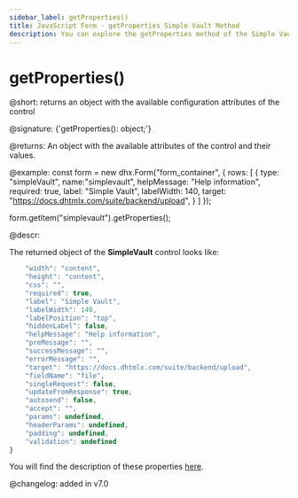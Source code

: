 ```yaml
---
sidebar_label: getProperties()
title: JavaScript Form - getProperties Simple Vault Method 
description: You can explore the getProperties method of the Simple Vault control of Form in the documentation of the DHTMLX JavaScript UI library. Browse developer guides and API reference, try out code examples and live demos, and download a free 30-day evaluation version of DHTMLX Suite.
---
```


# getProperties()

@short: returns an object with the available configuration attributes of the control

@signature: {'getProperties(): object;'}

@returns:
An object with the available attributes of the control and their values.

@example:
const form = new dhx.Form("form_container", {
    rows: [
        {
            type: "simpleVault",
            name:"simplevault",
            helpMessage: "Help information",
	    	required: true,
	    	label: "Simple Vault",
	    	labelWidth: 140,
	    	target: "https://docs.dhtmlx.com/suite/backend/upload",
        }
    ]
});

form.getItem("simplevault").getProperties();

@descr:

The returned object of the **SimpleVault** control looks like:

```javascript
	"width": "content",
    "height": "content",
    "css": "",
    "required": true,
    "label": "Simple Vault",
    "labelWidth": 140,
    "labelPosition": "top",
    "hiddenLabel": false,
    "helpMessage": "Help information",
    "preMessage": "",
    "successMessage": "",
    "errorMessage": "",
    "target": "https://docs.dhtmlx.com/suite/backend/upload",
    "fieldName": "file",
    "singleRequest": false,
    "updateFromResponse": true,
    "autosend": false,
    "accept": "",
    "params": undefined,
    "headerParams": undefined,
    "padding": undefined,
    "validation": undefined
}
```

You will find the description of these properties [here](form/api/simplevault/api_simplevault_properties.md).

@changelog: added in v7.0
